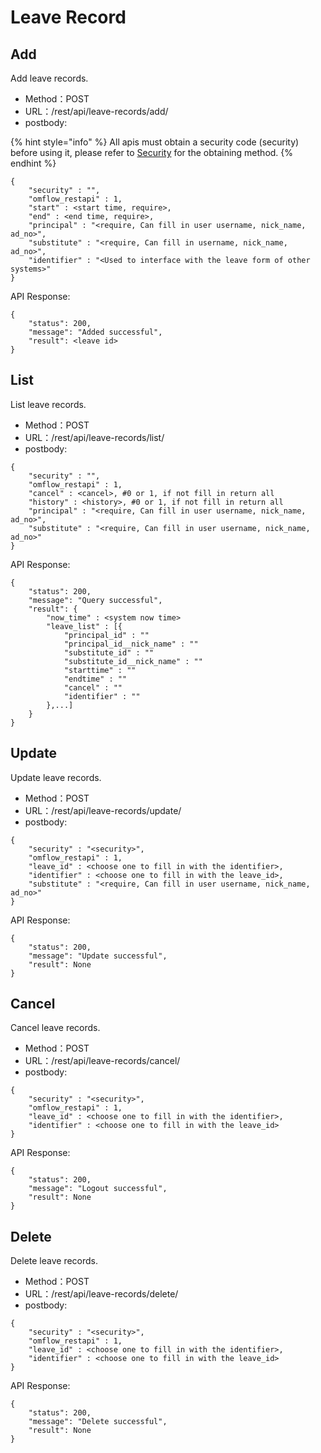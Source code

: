 # Leave Record

## Add

Add leave records.

* Method：POST
* URL：/rest/api/leave-records/add/
* postbody:

{% hint style="info" %}
All apis must obtain a security code (security) before using it, please refer to [Security](an-quan-ma.md) for the obtaining method.
{% endhint %}

```
{
    "security" : "",
    "omflow_restapi" : 1,
    "start" : <start time, require>,
    "end" : <end time, require>,
    "principal" : "<require, Can fill in user username, nick_name, ad_no>",
    "substitute" : "<require, Can fill in username, nick_name, ad_no>",
    "identifier" : "<Used to interface with the leave form of other systems>"
}
```

API Response:

```
{
    "status": 200,
    "message": "Added successful",
    "result": <leave id>
}
```

## List

List leave records.

* Method：POST
* URL：/rest/api/leave-records/list/
* postbody:

```
{
    "security" : "",
    "omflow_restapi" : 1,
    "cancel" : <cancel>, #0 or 1, if not fill in return all
    "history" : <history>, #0 or 1, if not fill in return all
    "principal" : "<require, Can fill in user username, nick_name, ad_no>",
    "substitute" : "<require, Can fill in user username, nick_name, ad_no>"
}
```

API Response:

```
{
    "status": 200,
    "message": "Query successful",
    "result": {
        "now_time" : <system now time>
        "leave_list" : [{
            "principal_id" : ""
            "principal_id__nick_name" : ""
            "substitute_id" : ""
            "substitute_id__nick_name" : ""
            "starttime" : ""
            "endtime" : ""
            "cancel" : ""
            "identifier" : ""
        },...]
    }
}
```

## Update

Update leave records.

* Method：POST
* URL：/rest/api/leave-records/update/
* postbody:

```
{
    "security" : "<security>",
    "omflow_restapi" : 1,
    "leave_id" : <choose one to fill in with the identifier>,
    "identifier" : <choose one to fill in with the leave_id>,
    "substitute" : "<require, Can fill in user username, nick_name, ad_no>"
}
```

API Response:

```
{
    "status": 200,
    "message": "Update successful",
    "result": None
}
```

## Cancel

Cancel leave records.

* Method：POST
* URL：/rest/api/leave-records/cancel/
* postbody:

```
{
    "security" : "<security>",
    "omflow_restapi" : 1,
    "leave_id" : <choose one to fill in with the identifier>,
    "identifier" : <choose one to fill in with the leave_id>
}
```

API Response:

```
{
    "status": 200,
    "message": "Logout successful",
    "result": None
}
```

## Delete

Delete leave records.

* Method：POST
* URL：/rest/api/leave-records/delete/
* postbody:

```
{
    "security" : "<security>",
    "omflow_restapi" : 1,
    "leave_id" : <choose one to fill in with the identifier>,
    "identifier" : <choose one to fill in with the leave_id>
}
```

API Response:

```
{
    "status": 200,
    "message": "Delete successful",
    "result": None
}
```
